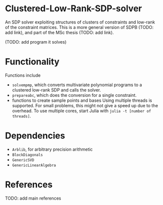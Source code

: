 # Clustered-Low-Rank-SDP-solver
An SDP solver exploiting structures of clusters of constraints and low-rank of the constraint matrices. This is a more general version of SDPB (TODO: add link), and part of the MSc thesis (TODO: add link).

(TODO: add program it solves)

# Functionality
Functions include 
- `solvempmp`, which converts multivariate polynomial programs to a clustered low-rank SDP and calls the solver. 
- `prepareabc`, which does the conversion for a single constraint.
- functions to create sample points and bases
Using multiple threads is supported. For small problems, this might not give a speed up due to the overhead. To use multiple cores, start Julia with  `julia -t [number of threads]`.

# Dependencies
- `Arblib`, for arbitrary precision arithmetic
- `BlockDiagonals`
- `GenericSVD`
- `GenericLinearAlgebra`

# References
TODO: add main references
